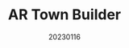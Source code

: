 ---
title: "AR Town Builder"
team: "Saloni Shetye | Mann Merchant | Lakshya Ranwan | Sharvil Survase | Sanat Prasad"
tags: VR Quest Unity

video_provider: "youtube"
video_id:

header:
    teaser: /assets/img/projects/2023/course_project_2.jpg

overview: Add a short description of your project here. Here, you can mention the type of application or game you have created. You may also mention the objectives of your project and the intent behind the concept. You can add specific details about the outcome, such as what the user will experience, in what medium and using what devices.


project-link:

active: "yes"
type: "course"
year: "2023"
date: 20230116

---